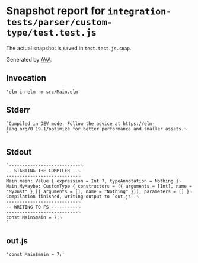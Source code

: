 # Snapshot report for `integration-tests/parser/custom-type/test.test.js`

The actual snapshot is saved in `test.test.js.snap`.

Generated by [AVA](https://avajs.dev).

## Invocation

    'elm-in-elm -m src/Main.elm'

## Stderr

    `Compiled in DEV mode. Follow the advice at https://elm-lang.org/0.19.1/optimize for better performance and smaller assets.␊
    `

## Stdout

    `---------------------------␊
    -- STARTING THE COMPILER --␊
    ---------------------------␊
    Main.main: Value { expression = Int 7, typeAnnotation = Nothing }␊
    Main.MyMaybe: CustomType { constructors = ({ arguments = [Int], name = "MyJust" },[{ arguments = [], name = "Nothing" }]), parameters = [] }␊
    Compilation finished, writing output to `out.js`.␊
    ---------------------------␊
    -- WRITING TO FS ----------␊
    ---------------------------␊
    const Main$main = 7;␊
    `

## out.js

    'const Main$main = 7;'
